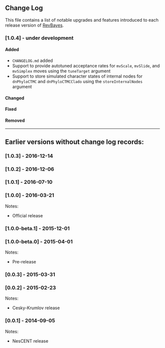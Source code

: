 ## Change Log
This file contains a list of notable upgrades and features introduced to each release version of [RevBayes](https://github.com/revbayes/revbayes/releases).

### [1.0.4] - under development

#### Added
- `CHANGELOG.md` added
- Support to provide autotuned acceptance rates for `mvScale`, `mvSlide`, and `mvSimplex` moves using the `tuneTarget` argument
- Support to store simulated character states of internal nodes for `dnPhyloCTMC` and `dnPhyloCTMCClado` using the `storeInternalNodes` argument

#### Changed

#### Fixed

#### Removed

---

## Earlier versions without change log records:

### [1.0.3] - 2016-12-14

### [1.0.2] - 2016-12-06

### [1.0.1] - 2016-07-10

### [1.0.0] - 2016-03-21
Notes:
- Official release

### [1.0.0-beta.1] - 2015-12-01

### [1.0.0-beta.0] - 2015-04-01
Notes:
- Pre-release

### [0.0.3] - 2015-03-31

### [0.0.2] - 2015-02-23
Notes:
- Cesky-Krumlov release

### [0.0.1] - 2014-09-05
Notes:
- NesCENT release
